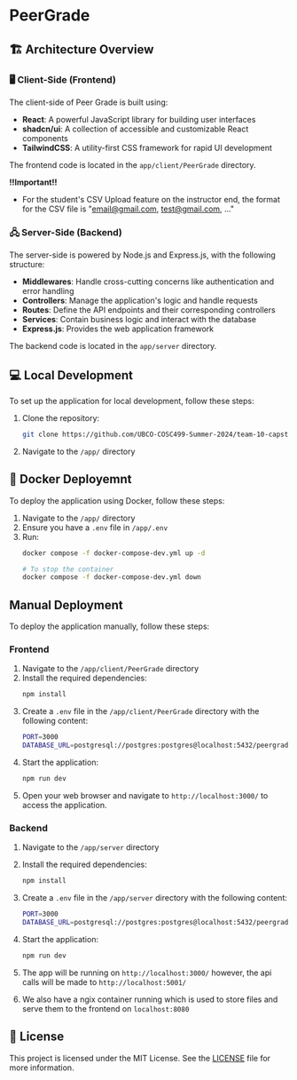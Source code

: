 # PeerGrade
## 🏗 Architecture Overview

### 🖥 Client-Side (Frontend)
The client-side of Peer Grade is built using:
- **React**: A powerful JavaScript library for building user interfaces
- **shadcn/ui**: A collection of accessible and customizable React components
- **TailwindCSS**: A utility-first CSS framework for rapid UI development

The frontend code is located in the `app/client/PeerGrade` directory.

**!!Important!!**

- For the student's CSV Upload feature on the instructor end, the format for the CSV file is "email@gmail.com, test@gmail.com, ..."

### 🖧 Server-Side (Backend)
The server-side is powered by Node.js and Express.js, with the following structure:
- **Middlewares**: Handle cross-cutting concerns like authentication and error handling
- **Controllers**: Manage the application's logic and handle requests
- **Routes**: Define the API endpoints and their corresponding controllers
- **Services**: Contain business logic and interact with the database
- **Express.js**: Provides the web application framework

The backend code is located in the `app/server` directory.

## 💻 Local Development
To set up the application for local development, follow these steps:
1. Clone the repository:
   ```bash
   git clone https://github.com/UBCO-COSC499-Summer-2024/team-10-capstone-peer-review-app.git
   ```
2. Navigate to the `/app/` directory


## 🐳 Docker Deployemnt
To deploy the application using Docker, follow these steps:
1. Navigate to the `/app/` directory
2. Ensure you have a `.env` file in `/app/.env`
3. Run:
   ```bash
   docker compose -f docker-compose-dev.yml up -d

   # To stop the container
   docker compose -f docker-compose-dev.yml down
   ```

## Manual Deployment
To deploy the application manually, follow these steps:

### Frontend
1. Navigate to the `/app/client/PeerGrade` directory
2. Install the required dependencies:
   ```bash
   npm install
   ```
3. Create a `.env` file in the `/app/client/PeerGrade` directory with the following content:
   ```bash
   PORT=3000
   DATABASE_URL=postgresql://postgres:postgres@localhost:5432/peergrade
   ```
4. Start the application:
   ```bash
   npm run dev
   ```
5. Open your web browser and navigate to `http://localhost:3000/` to access the application.

### Backend
1. Navigate to the `/app/server` directory
2. Install the required dependencies:
   ```bash
   npm install
   ```
3. Create a `.env` file in the `/app/server` directory with the following content:
   ```bash
   PORT=3000
   DATABASE_URL=postgresql://postgres:postgres@localhost:5432/peergrade
   ```
4. Start the application:
   ```bash
   npm run dev
   ```
5. The app will be running on `http://localhost:3000/` however, the api calls will be made to `http://localhost:5001/`

6. We also have a ngix container running which is used to store files and serve them to the frontend on `localhost:8080`


## 📝 License
This project is licensed under the MIT License. See the [LICENSE](LICENSE) file for more information.
